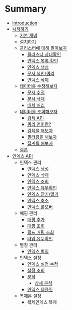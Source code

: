# Summary

* [Introduction](README.md)
* [시작하기](getting-started.md)
   * [기본 개념](_basic_contcepts.md)
   * [설치하기](_installation.md)
   * [클러스터에 대해 알아보자](_exploring_your_cluster.md)
       * [클러스터 상태확인](_cluster_health.md)
       * [인덱스 목록 확인](_list_all_indices.md)
       * [인덱스 생성](_create_an_index.md)
       * [문서 색인/쿼리](_index_and_query_a_document.md)
       * [인덱스 삭제](_delete_an_index.md)
   * [데이터를 수정해보자](_modifying_your_data.md)
       * [문서 수정](_updating_documents.md)
       * [문서 삭제](_deleting_documents.md)
       * [배치 처리](_batch_processing.md)
   * [데이터를 조회해보자](_exploring_your_data.md)
       * [검색 API](_the_search_api.md)
       * [쿼리 언어란?](_introducing_the_query_language.md)
       * [검색을 해보자](_executing_searches.md)
       * [필터링을 해보자](_executing_filters.md)
       * [집계를 해보자](_executing_aggregations.md)
   * [결론](_conclusion.md)
* [인덱스 API](indices.md)
   * 인덱스 관리
       * [인덱스 생성](indices-create-index.md)
       * [인덱스 삭제](indices-delete-index.md)
       * [인덱스 조회](indices-get-index.md)
       * [인덱스 유무확인](indices-exists.md)
       * [인덱스 닫기/열기](indices-open-close.md)
       * [인덱스 축소](indices-shrink-index.md)
       * [인덱스 롤오버](indices-rollover-index.md)
   * 매핑 관리
       * [매핑 추가](indices-put-mapping.md)
       * [매핑 조회](indices-get-mapping.md)
       * [필드 매핑 조회](indices-get-field-mapping.md)
       * [타입 유무확인](indices-types-exists.md)
   * 별칭 관리
       * [인덱스 별칭](indices-aliases.md)
   * 인덱스 설정
       * [인덱스 설정 수정](indices-update-settings.md)
       * [설정 조회](indices-get-settings.md)
       * [분석](indices-analyze.md)
           * [상세 분석](_explain_analyze.md)
       * [인덱스 템플릿](indices-templates.md)
   * 복제본 설정
       * 복제인덱스 복제

